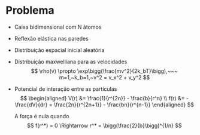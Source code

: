 # Problema
* Caixa bidimensional com N átomos
* Reflexão elástica nas paredes
* Distribuição espacial inicial aleatória
* Distribuição maxwelliana para as velocidades
    $$
    \rho(v) \propto  \exp\bigg(\frac{mv^2}{2k_bT}\bigg),~~~ m=1,~k_b=1,~v^2 = v_x^2 + v_y^2
    $$
* Potencial de interação entre as partículas
    $$
    \begin{aligned}
    V(r) &= \frac{1}{r^{2n}} - \frac{b}{r^n} \\
    f(r) &= -\frac{dV}{dr} = \frac{2n}{r^{2n+1}} - \frac{bn}{r^{n-1}}
    \end{aligned}
    $$

    A força é nula quando
    $$
    f(r^*) = 0 \Rightarrow r^* = \bigg(\frac{2}{b}\bigg)^{1/n}
    $$